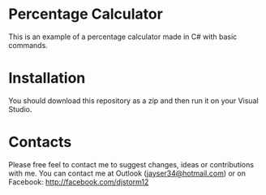 # Percentage Calculator
This is an example of a percentage calculator made in C# with basic commands.

# Installation
You should download this repository as a zip and then run it on your Visual Studio.

# Contacts
Please free feel to contact me to suggest changes, ideas or contributions with me. You can contact me at Outlook (jayser34@hotmail.com) or on Facebook: http://facebook.com/djstorm12
